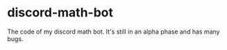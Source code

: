 # discord-math-bot

The code of my discord math bot. It's still in an alpha phase and has many bugs.
